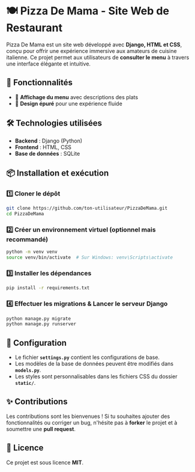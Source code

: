# 🍽️ Pizza De Mama - Site Web de Restaurant  

Pizza De Mama est un site web développé avec **Django, HTML et CSS**, conçu pour offrir une expérience immersive aux amateurs de cuisine italienne. Ce projet permet aux utilisateurs de **consulter le menu** à travers une interface élégante et intuitive.  

## 🚀 Fonctionnalités  

- 📜 **Affichage du menu** avec descriptions des plats   
- 🎨 **Design épuré** pour une expérience fluide

## 🛠️ Technologies utilisées  

- **Backend** : Django (Python)  
- **Frontend** : HTML, CSS  
- **Base de données** : SQLite

## 📦 Installation et exécution  

### 1️⃣ Cloner le dépôt  

```bash
git clone https://github.com/ton-utilisateur/PizzaDeMama.git
cd PizzaDeMama
```

### 2️⃣ Créer un environnement virtuel (optionnel mais recommandé)

```bash
python -m venv venv
source venv/bin/activate  # Sur Windows: venv\Scripts\activate
```

### 3️⃣ Installer les dépendances

```bash
pip install -r requirements.txt
```

### 4️⃣ Effectuer les migrations & Lancer le serveur Django

```bash
python manage.py migrate
python manage.py runserver
```

## 🔧 Configuration  

- Le fichier **`settings.py`** contient les configurations de base.  
- Les modèles de la base de données peuvent être modifiés dans **`models.py`**.  
- Les styles sont personnalisables dans les fichiers CSS du dossier **`static/`**.  

## ✨ Contributions  

Les contributions sont les bienvenues ! Si tu souhaites ajouter des fonctionnalités ou corriger un bug, n'hésite pas à **forker** le projet et à soumettre une **pull request**.  

## 📄 Licence  

Ce projet est sous licence **MIT**.  